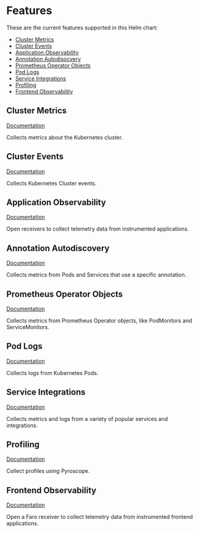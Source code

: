 # Features

These are the current features supported in this Helm chart:

-   [Cluster Metrics](#cluster-metrics)
-   [Cluster Events](#cluster-events)
-   [Application Observability](#application-observability)
-   [Annotation Autodisocvery](#annotation-autodiscovery)
-   [Prometheus Operator Objects](#prometheus-operator-objects)
-   [Pod Logs](#pod-logs)
-   [Service Integrations](#service-integrations)
-   [Profiling](#profiling)
-   [Frontend Observability](#frontend-observability)

## Cluster Metrics

[Documentation](https://github.com/grafana/grafana-telemetry-collector-helm/tree/main/charts/cluster-metrics)

Collects metrics about the Kubernetes cluster.

## Cluster Events

[Documentation](https://github.com/grafana/grafana-telemetry-collector-helm/tree/main/charts/cluster-events)

Collects Kubernetes Cluster events.

## Application Observability

[Documentation](https://github.com/grafana/grafana-telemetry-collector-helm/tree/main/charts/application-observability)

Open receivers to collect telemetry data from instrumented applications.

## Annotation Autodiscovery

[Documentation](https://github.com/grafana/grafana-telemetry-collector-helm/tree/main/charts/annotation-autodiscovery)

Collects metrics from Pods and Services that use a specific annotation.

## Prometheus Operator Objects

[Documentation](https://github.com/grafana/grafana-telemetry-collector-helm/tree/main/charts/prometheus-operator-objects)

Collects metrics from Prometheus Operator objects, like PodMonitors and ServiceMonitors.

## Pod Logs

[Documentation](https://github.com/grafana/grafana-telemetry-collector-helm/tree/main/charts/pod-logs)

Collects logs from Kubernetes Pods.

## Service Integrations

[Documentation](https://github.com/grafana/grafana-telemetry-collector-helm/tree/main/charts/integrations)

Collects metrics and logs from a variety of popular services and integrations.

## Profiling

[Documentation](https://github.com/grafana/grafana-telemetry-collector-helm/tree/main/charts/profiling)

Collect profiles using Pyroscope.

## Frontend Observability

[Documentation](https://github.com/grafana/grafana-telemetry-collector-helm/tree/main/charts/frontend-observability)

Open a Faro receiver to collect telemetry data from instrumented frontend applications.
